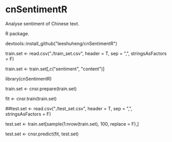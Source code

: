 # cnSentimentR
Analyse sentiment of Chinese text.

R package.

devtools::install_github("leeshuheng/cnSentimentR")

train.set <- read.csv("./train_set.csv", header = T, sep = ",", stringsAsFactors = F)

train.set <- train.set[,c("sentiment", "content")]

library(cnSentimentR)

train.set <- cnsr.prepare(train.set)

fit <- cnsr.train(train.set)

##test.set <- read.csv("./test_set.csv", header = T, sep = ",", stringsAsFactors = F)

test.set <- train.set[sample(1:nrow(train.set), 100, replace = F),]

test.set <- cnsr.predict(fit, test.set)
